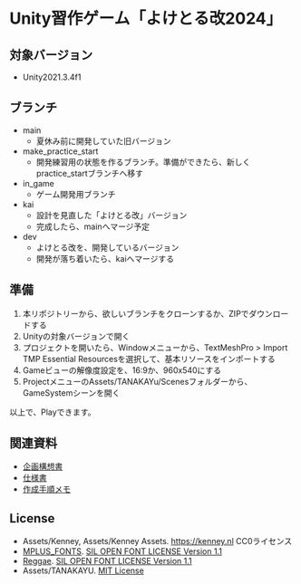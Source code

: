 # Unity習作ゲーム「よけとる改2024」

## 対象バージョン

- Unity2021.3.4f1

## ブランチ

- main
  - 夏休み前に開発していた旧バージョン
- make_practice_start
  - 開発練習用の状態を作るブランチ。準備ができたら、新しくpractice_startブランチへ移す
- in_game
  - ゲーム開発用ブランチ
- kai
  - 設計を見直した「よけとる改」バージョン
  - 完成したら、mainへマージ予定
- dev
  - よけとる改を、開発しているバージョン
  - 開発が落ち着いたら、kaiへマージする

## 準備

1. 本リポジトリーから、欲しいブランチをクローンするか、ZIPでダウンロードする
2. Unityの対象バージョンで開く
3. プロジェクトを開いたら、Windowメニューから、TextMeshPro > Import TMP Essential Resourcesを選択して、基本リソースをインポートする
4. Gameビューの解像度設定を、16:9か、960x540にする
5. ProjectメニューのAssets/TANAKAYu/Scenesフォルダーから、GameSystemシーンを開く

以上で、Playできます。

## 関連資料

- [企画構想書](https://docs.google.com/document/d/1QWjmCbE-eK3AFoHZ65Gr_7BzSvXDsPP9iAWpBW4m7Go/)
- [仕様書](https://docs.google.com/spreadsheets/d/1ZA2auT3AOSZdYPidrWkrzl3TqlmYyR1VFGqBaFEAd5Y/)
- [作成手順メモ](https://docs.google.com/document/d/1ar_jQM0rF5j6vMPtDx9rnRNVCLB7ZJ03D98rlrKEMAY/)

## License

- Assets/Kenney, Assets/Kenney Assets. https://kenney.nl CC0ライセンス
- [MPLUS_FONTS](https://mplusfonts.github.io). [SIL OPEN FONT LICENSE Version 1.1](Assets/MPLUS_FONTS/OFL.txt)
- [Reggae](https://github.com/fontworks-fonts/Reggae). [SIL OPEN FONT LICENSE Version 1.1](Assets/Reggae/OFL.txt)
- Assets/TANAKAYU. [MIT License](LICENSE)
